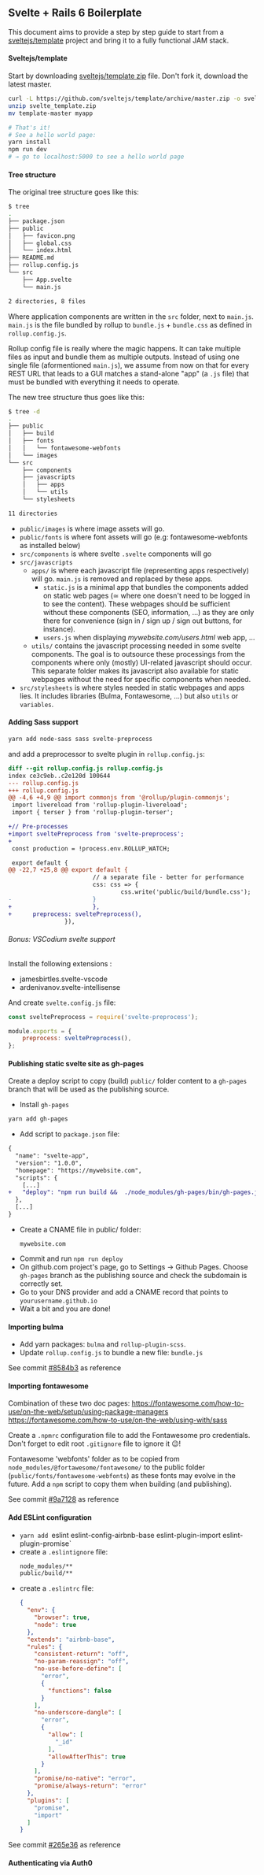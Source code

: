 ## Svelte + Rails 6 Boilerplate
This document aims to provide a step by step guide to start from a [sveltejs/template](https://github.com/sveltejs/template) project and bring it to a fully functional JAM stack.

#### Sveltejs/template
Start by downloading [sveltejs/template zip](https://github.com/sveltejs/template/archive/master.zip) file. Don't fork it, download the latest master.

```bash
curl -L https://github.com/sveltejs/template/archive/master.zip -o svelte_template.zip
unzip svelte_template.zip
mv template-master myapp

# That's it!
# See a hello world page:
yarn install
npm run dev
# → go to localhost:5000 to see a hello world page
```

#### Tree structure
The original tree structure goes like this:

```bash
$ tree
.
├── package.json
├── public
│   ├── favicon.png
│   ├── global.css
│   └── index.html
├── README.md
├── rollup.config.js
└── src
    ├── App.svelte
    └── main.js

2 directories, 8 files
```
Where application components are written in the `src` folder, next to `main.js`. `main.js` is the file bundled by rollup to `bundle.js` + `bundle.css` as defined in `rollup.config.js`.

Rollup config file is really where the magic happens. It can take multiple files as input and bundle them as multiple outputs. Instead of using one single file (aformentioned `main.js`), we assume from now on that for every REST URL that leads to a GUI matches a stand-alone "app" (a `.js` file) that must be bundled with everything it needs to operate.

The new tree structure thus goes like this:

```bash
$ tree -d
.
├── public
│   ├── build
│   ├── fonts
│   │   └── fontawesome-webfonts
│   └── images
└── src
    ├── components
    ├── javascripts
    │   ├── apps
    │   └── utils
    └── stylesheets

11 directories
```
* `public/images` is where image assets will go.
* `public/fonts` is where font assets will go (e.g: fontawesome-webfonts as installed below)
* `src/components` is where svelte `.svelte` components will go
* `src/javascripts`
    * `apps/` is where each javascript file (representing apps respectively) will go. `main.js` is removed and replaced by these apps.
        * `static.js` is a minimal app that bundles the components added on static web pages (≃ where one doesn't need to be logged in to see the content). These webpages should be sufficient without these components (SEO, information, ...) as they are only there for convenience (sign in / sign up / sign out buttons, for instance).
        * `users.js` when displaying *mywebsite.com/users.html* web app, ...
    * `utils/` contains the javascript processing needed in some svelte components. The goal is to outsource these processings from the components where only (mostly) UI-related javascript should occur. 
    This separate folder makes its javascript also available for static webpages without the need for specific components when needed.
* `src/stylesheets` is where styles needed in static webpages and apps lies. It includes libraries (Bulma, Fontawesome, ...) but also `utils` or `variables`.

#### Adding Sass support
```bash
yarn add node-sass sass svelte-preprocess
```
and add a preprocessor to svelte plugin in `rollup.config.js`:
```diff
diff --git rollup.config.js rollup.config.js
index ce3c9eb..c2e120d 100644
--- rollup.config.js
+++ rollup.config.js
@@ -4,6 +4,9 @@ import commonjs from '@rollup/plugin-commonjs';
 import livereload from 'rollup-plugin-livereload';
 import { terser } from 'rollup-plugin-terser';

+// Pre-processes
+import sveltePreprocess from 'svelte-preprocess';
+
 const production = !process.env.ROLLUP_WATCH;

 export default {
@@ -22,7 +25,8 @@ export default {
                        // a separate file - better for performance
                        css: css => {
                                css.write('public/build/bundle.css');
-                       }
+                       },
+      preprocess: sveltePreprocess(),
                }),
```

###### Bonus: VSCodium svelte support
Install the following extensions :
* jamesbirtles.svelte-vscode
* ardenivanov.svelte-intellisense

And create `svelte.config.js` file:
```js
const sveltePreprocess = require('svelte-preprocess');

module.exports = {
    preprocess: sveltePreprocess(),
};
```

#### Publishing static svelte site as  gh-pages
Create a deploy script to copy (build) `public/` folder content to a `gh-pages` branch that will be used as the publishing source.

* Install `gh-pages`
```bash
yarn add gh-pages
```
* Add script to `package.json` file:

```diff
{
  "name": "svelte-app",
  "version": "1.0.0",
  "homepage": "https://mywebsite.com",
  "scripts": {
    [...]
+   "deploy": "npm run build &&  ./node_modules/gh-pages/bin/gh-pages.js -d public/"
  },
  [...]
}
```
* Create a CNAME file in public/ folder:
    ```
    mywebsite.com
    ```
* Commit and run `npm run deploy`
* On github.com project's page, go to Settings → Github Pages. Choose `gh-pages` branch as the publishing source and check the subdomain is correctly set.
* Go to your DNS provider and add a CNAME record that points to `yourusername.github.io`
* Wait a bit and you are done!

#### Importing bulma
* Add yarn packages: `bulma` and `rollup-plugin-scss`.
* Update `rollup.config.js` to bundle a new file: `bundle.js`

See commit [#8584b3](https://github.com/dvergeylen/svelte-rails6-boilerplate/commit/8584b3a7fc2333d89caf706f629c98d8c4e726a1) as reference

#### Importing fontawesome
Combination of these two doc pages:
https://fontawesome.com/how-to-use/on-the-web/setup/using-package-managers
https://fontawesome.com/how-to-use/on-the-web/using-with/sass

Create a `.npmrc` configuration file to add the Fontawesome pro credentials. Don't forget to edit root `.gitignore` file to ignore it 😉!

Fontawesome 'webfonts' folder as to be copied from `node_modules/@fortawesome/fontawesome/`
    to the public folder (`public/fonts/fontawesome-webfonts`) as these fonts may evolve in the future. Add a `npm` script to copy them when building (and publishing).

See commit [#9a7128](https://github.com/dvergeylen/svelte-rails6-boilerplate/commit/9a712821ef63f04906a197517639ee40f4bb84b5) as reference

#### Add ESLint configuration
* `yarn add `eslint eslint-config-airbnb-base eslint-plugin-import eslint-plugin-promise`
* create a `.eslintignore` file:
    ```bash
    node_modules/**
    public/build/**
    ```
* create a `.eslintrc` file:
    ```json
    {
      "env": {
        "browser": true,
        "node": true
      },
      "extends": "airbnb-base",
      "rules": {
        "consistent-return": "off",
        "no-param-reassign": "off",
        "no-use-before-define": [
          "error",
          {
            "functions": false
          }
        ],
        "no-underscore-dangle": [
          "error",
          {
            "allow": [
              "_id"
            ],
            "allowAfterThis": true
          }
        ],
        "promise/no-native": "error",
        "promise/always-return": "error"
      },
      "plugins": [
        "promise",
        "import"
      ]
    }
    ```
See commit [#265e36](https://github.com/dvergeylen/svelte-rails6-boilerplate/commit/265e369df58c10b1232096632d89246f75b1a57e) as reference

#### Authenticating via Auth0
